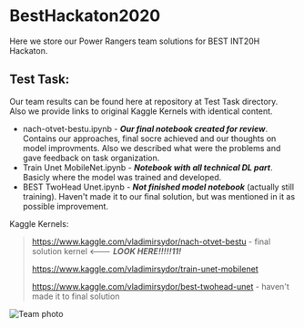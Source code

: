 # BestHackaton2020
Here we store our Power Rangers team solutions for BEST INT20H Hackaton.

## Test Task:
Our team results can be found here at repository at Test Task directory. Also we provide links to original Kaggle Kernels with identical content.
 * nach-otvet-bestu.ipynb - ***Our final notebook created for review***. Contains our approaches, final socre achieved and our thoughts on model improvments. Also we described what were the problems and gave feedback on task organization.
 * Train Unet MobileNet.ipynb - ***Notebook with all technical DL part***. Basicly where the model was trained and developed. 
 * BEST TwoHead Unet.ipynb - ***Not finished model notebook*** (actually still training). Haven't made it to our final solution, but was mentioned in it as possible improvement. 

Kaggle Kernels:
> https://www.kaggle.com/vladimirsydor/nach-otvet-bestu - final solution kernel  <--- ***LOOK HERE!!!!!11!***
>
> https://www.kaggle.com/vladimirsydor/train-unet-mobilenet 
>
> https://www.kaggle.com/vladimirsydor/best-twohead-unet - haven't made it to final solution



![Team photo](https://img.favpng.com/23/3/25/kowalski-skipper-penguin-madagascar-film-png-favpng-NYJGxeqRHytBEgDTET9hG50TW.jpg)

